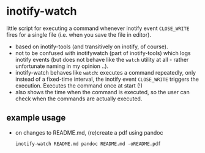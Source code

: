 inotify-watch
=============

little script for executing a command whenever inotify event `CLOSE_WRITE` fires for a single file (i.e. when you save the file in editor).

- based on inotify-tools (and transitively on inotify, of course).
- not to be confused with inotifywatch (part of inotify-tools) which logs inotify events (but does not behave like the `watch` utility at all - rather unfortunate naming in my opinion ..).
- inotify-watch behaves like `watch`: executes a command repeatedly, only instead of a fixed-time interval, the inotify event `CLOSE_WRITE` triggers the execution. Executes the command once at start (!)
- also shows the time when the command is executed, so the user can check when the commands are actually executed.

## example usage

- on changes to README.md, (re)create a pdf using pandoc

  `inotify-watch README.md pandoc README.md -oREADME.pdf`
